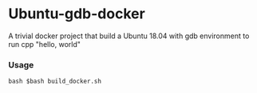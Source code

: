 # Ubuntu-gdb-docker
A trivial docker project that build a Ubuntu 18.04 with gdb environment to run cpp "hello, world"

### Usage
```bash $bash build_docker.sh```
